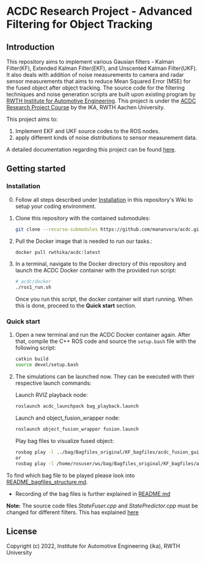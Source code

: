 # ACDC Research Project - Advanced Filtering for Object Tracking

## Introduction
This repository aims to implement various Gausian filters - Kalman Filter(KF), Extended Kalman Filter(EKF), and Unscented Kalman Filter(UKF). It also deals with addition of noise measurements to camera and radar sensor measurements that aims to reduce Mean Squared Error (MSE) for the fused object after object tracking. The source code for the filtering techniques and noise generation scripts are built upon existing program by [RWTH Institute for Automotive Engineering](https://github.com/ika-rwth-aachen). This project is under the [ACDC Research Project Course](https://github.com/ika-rwth-aachen/acdc-research-projects) by the IKA, RWTH Aachen University. 

This project aims to:
1. Implement EKF and UKF source codes to the ROS nodes. 
2. apply different kinds of noise distributions to sensor measurement data.

A detailed documentation regarding this project can be found [here]().

## Getting started

### Installation
0. Follow all steps described under [Installation](https://github.com/ika-rwth-aachen/acdc/wiki#installations) in this repository's Wiki to setup your coding environment.

1. Clone this repository with the contained submodules:
    ```bash
    git clone --recurse-submodules https://github.com/mananvora/acdc.git
    ```

2. Pull the Docker image that is needed to run our tasks.:
    ```bash
    docker pull rwthika/acdc:latest
    ```

3. In a terminal, navigate to the Docker directory of this repository and launch the ACDC Docker container with the provided run script:
    ```bash
    # acdc/docker
    ./ros1_run.sh
    ```
    Once you run this script, the docker container will start running. When this is done, proceed to the **Quick start** section. 
    
### Quick start

1. Open a new terminal and run the ACDC Docker container again. After that, compile the C++ ROS code and source the `setup.bash` file with the following script:
    ```bash
    catkin build
    source devel/setup.bash
    ```
2. The simulations can be launched now. They can be executed with their respective launch commands:

   Launch RVIZ playback node:
   ```bash
   roslaunch acdc_launchpack bag_playback.launch
   ```
   
   Launch and object_fusion_wrapper node:
   ```bash
   roslaunch object_fusion_wrapper fusion.launch
   ```
   
   Play bag files to visualize fused object:
   ```bash
   rosbag play -l ../bag/Bagfiles_original/KF_bagfiles/acdc_fusion_guidance_noise_gaussian_noise.bag
   or 
   rosbag play -l /home/rosuser/ws/bag/Bagfiles_original/KF_bagfiles/acdc_fusion_guidance_noise_gaussian_noise.bag
   ```
  To find which bag file to be played please look into [README_bagfiles_structure.md](https://github.com/mananvora/acdc/tree/main/bag/README_bagfiles_structure.md).
   
- Recording of the bag files is further explained in [README.md](https://github.com/mananvora/acdc/tree/main/catkin_workspace/src/workshops/section_3/object_fusion_wrapper)


**Note:** The source code files *StateFuser.cpp* and *StatePredictor.cpp* must be changed for different filters. This has explained [here](https://github.com/mananvora/acdc/blob/main/catkin_workspace/src/workshops/section_3/object_fusion/README.md)

## License

Copyright (c) 2022, Institute for Automotive Engineering (ika), RWTH University
